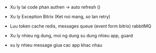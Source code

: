 - Xu ly lai code phan authen -> auto refresh ()
- Xu ly Exception Bitrix (Ket noi mang, so lan retry)
- Luu token cache redis, messages queue (event form bitrix) rabbitMQ

- Xu ly nhieu ng dung, moi ng dung su dung nhieu app, guard
- xu ly nhieu message giua cac app khac nhau
